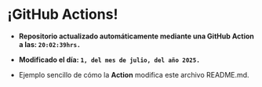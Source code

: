 # ¡GitHub Actions!
* **Repositorio actualizado automáticamente mediante una GitHub Action a las: `20:02:39hrs.`**
* **Modificado el día: `1, del mes de julio, del año 2025.`**

* Ejemplo sencillo de cómo la **Action** modifica este archivo README.md.
